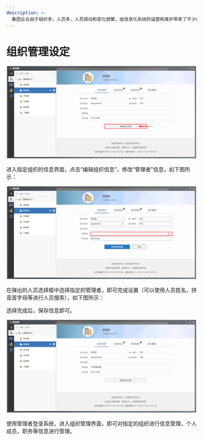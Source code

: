 ```yaml
---
description: >-
  集团企业由于组织多，人员多，人员调动和变化频繁，给信息化系统的运营和维护带来了不少的麻烦。比如人员离职后，需要他处理的流程怎么办，如果离职的人员是有专业职能的，一些系统设置都需要随之进行变化。诸如此类的频繁变化给信息化系统管理者，运维人员带来了不少的压力。O2OA支持将为每一个组织、流程设定管理者，在O2OA中，完全可以将组织信息的调整，人员的变动工作交给组织内的专人负责，以减小信息化部门整体运营
---
```


# 组织管理设定

![](../../../.gitbook/assets/image%20%284%29.png)

进入指定组织的信息界面，点击“编辑组织信息”，修改“管理者”信息，如下图所示：

![](../../../.gitbook/assets/image%20%288%29.png)

在弹出的人员选择框中选择指定的管理者，即可完成设置（可以使用人员姓名，拼音首字母等进行人员搜索），如下图所示：

选择完成后，保存信息即可。

![](../../../.gitbook/assets/image%20%2863%29.png)

使用管理者登录系统，进入组织管理界面，即可对指定的组织进行信息管理，个人成员，职务等信息进行管理。



